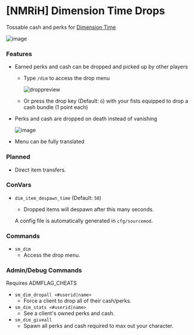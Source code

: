 # [NMRiH] Dimension Time Drops
Tossable cash and perks for [Dimension Time](https://steamcommunity.com/sharedfiles/filedetails/?id=2489653968)

![image](https://user-images.githubusercontent.com/11559683/126886527-0de25f5f-83d2-4781-8f63-4a87c104bb33.png)

### Features
- Earned perks and cash can be dropped and picked up by other players

  - Type `/dim` to access the drop menu

    ![droppreview](https://user-images.githubusercontent.com/11559683/126886592-f478a341-621d-416b-a278-95554fb31be7.png) 

  - Or press the drop key (Default: `G`) with your fists equipped to drop a cash bundle (1 point each)

- Perks and cash are dropped on death instead of vanishing

  ![image](https://user-images.githubusercontent.com/11559683/126886569-2c832052-c938-42ca-9b8c-63a57b6e8a60.png)

- Menu can be fully translated

### Planned
- Direct item transfers.

### ConVars
- `dim_item_despawn_time` (Default: `50`)
  - Dropped items will despawn after this many seconds.
  
  A config file is automatically generated in `cfg/sourcemod`.

### Commands

- `sm_dim`
  - Access the drop menu. 

### Admin/Debug Commands

Requires ADMFLAG_CHEATS

- `sm_dim_dropall <#userid|name>`
  - Force a client to drop all of their cash/perks.
- `sm_dim_stats <#userid|name>`  
  - See a client's owned perks and cash.
- `sm_dim_giveall`
  - Spawn all perks and cash required to max out your character.
